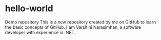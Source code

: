 # hello-world
Demo repository
This is a new repository created by me on GitHub to learn the basic concepts of GitHub. 
I am Varshini Narasimhan, a software developer with experience in .NET. 
